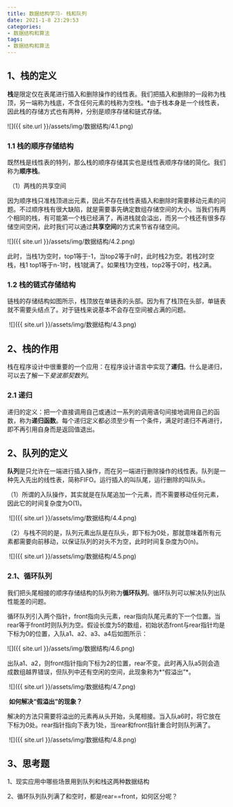 ```yaml
---
title: 数据结构学习- 栈和队列
date: 2021-1-8 23:29:53
categories:
- 数据结构和算法
tags:
- 数据结构和算法
---
```


## 1、栈的定义

​       **栈**是限定仅在表尾进行插入和删除操作的线性表。我们把插入和删除的一段称为栈顶，另一端称为栈底，不含任何元素的栈称为空栈。*由于栈本身是一个线性表，因此栈的存储方式也有两种，分别是顺序存储和链式存储。

  ![]({{ site.url }}/assets/img/数据结构/4.1.png)



### 1.1 栈的顺序存储结构

​           既然栈是线性表的特列，那么栈的顺序存储其实也是线性表顺序存储的简化。我们称为**顺序栈**。

​     （1）两栈的共享空间

​            因为顺序栈只准栈顶进出元素，因此不存在线性表插入和删除时需要移动元素的问题。不过顺序栈有很大缺陷，就是需要事先确定数组存储空间的大小。当我们有两个相同的栈，有可能第一个栈已经满了，再进栈就会溢出，而另一个栈还有很多存储空间空闲，此时我们可以通过**共享空间**的方式来节省存储空间。

  ![]({{ site.url }}/assets/img/数据结构/4.2.png)




此时，当栈1为空时，top1等于-1，当top2等于n时，此时栈2为空。若栈2时空栈，栈1 top1等于n-1时，栈1就满了。如果栈1为空栈，top2等于0时，栈2满。



### 1.2 栈的链式存储结构

​         链栈的存储结构如图所示，栈顶放在单链表的头部。因为有了栈顶在头部，单链表就不需要头结点了。对于链栈来说基本不会存在空间被占满的问题。

​      ![]({{ site.url }}/assets/img/数据结构/4.3.png)




## 2、栈的作用

​     栈在程序设计中很重要的一个应用：在程序设计语言中实现了**递归**。什么是递归，可以去了解一下*斐波那契数列*。

### 2.1 递归

​      递归的定义：把一个直接调用自己或通过一系列的调用语句间接地调用自己的函数，称为**递归函数**。每个递归定义都必须至少有一个条件，满足时递归不再进行，即不再引用自身而是返回值退出。



## 2、队列的定义

​     **队列**是只允许在一端进行插入操作，而在另一端进行删除操作的线性表。队列是一种先入先出的线性表，简称FIFO。运行插入的叫队尾，运行删除的叫队头。

​        （1）所谓的入队操作，其实就是在队尾追加一个元素，而不需要移动任何元素，因此它的时间复杂度为O(1)。

​        ![]({{ site.url }}/assets/img/数据结构/4.4.png)


​        （2）与栈不同的是，队列元素出队是在队头，即下标为0处，那就意味着所有元素都需要向前移动，以保证队列的对头不为空，此时时间复杂度为O(n)。

​    ![]({{ site.url }}/assets/img/数据结构/4.5.png)


###   2.1、循环队列

​            我们把头尾相接的顺序存储结构的队列称为**循环队列**。循环队列可以解决队列出队性能差的问题。

​           循环队列引入两个指针，front指向头元素，rear指向队尾元素的下一个位置。当rear等于front时则队列为空。假设长度为5的数组，初始状态front与rear指针均是下标为0的位置，入队a1、a2、a3、a4后如图所示：

![]({{ site.url }}/assets/img/数据结构/4.6.png)


​          出队a1、a2，则front指针指向下标为2的位置，rear不变。此时再入队a5则会造成数组越界错误，但队列中还有空闲的空间，此现象称为*“假溢出”*。

​       ![]({{ site.url }}/assets/img/数据结构/4.7.png)




​        **如何解决“假溢出”的现象？**

​            解决的方法只需要将溢出的元素再从头开始，头尾相接。当入队a6时，将它放在下标为0处。rear指针指向下表为1处，当rear和front指针重合时则队列满了。

​      ![]({{ site.url }}/assets/img/数据结构/4.8.png)




## 3、思考题

1、现实应用中哪些场景用到队列和栈这两种数据结构

2、循环队列队列满了和空时，都是rear==front，如何区分呢？



​     







